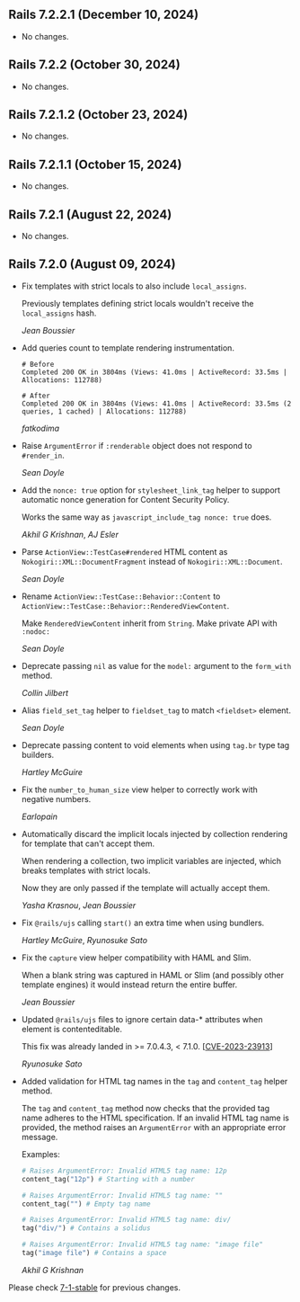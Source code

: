## Rails 7.2.2.1 (December 10, 2024)

- No changes.

## Rails 7.2.2 (October 30, 2024)

- No changes.

## Rails 7.2.1.2 (October 23, 2024)

- No changes.

## Rails 7.2.1.1 (October 15, 2024)

- No changes.

## Rails 7.2.1 (August 22, 2024)

- No changes.

## Rails 7.2.0 (August 09, 2024)

- Fix templates with strict locals to also include `local_assigns`.

  Previously templates defining strict locals wouldn't receive the `local_assigns`
  hash.

  _Jean Boussier_

- Add queries count to template rendering instrumentation.

  ```
  # Before
  Completed 200 OK in 3804ms (Views: 41.0ms | ActiveRecord: 33.5ms | Allocations: 112788)

  # After
  Completed 200 OK in 3804ms (Views: 41.0ms | ActiveRecord: 33.5ms (2 queries, 1 cached) | Allocations: 112788)
  ```

  _fatkodima_

- Raise `ArgumentError` if `:renderable` object does not respond to `#render_in`.

  _Sean Doyle_

- Add the `nonce: true` option for `stylesheet_link_tag` helper to support automatic nonce generation for Content Security Policy.

  Works the same way as `javascript_include_tag nonce: true` does.

  _Akhil G Krishnan_, _AJ Esler_

- Parse `ActionView::TestCase#rendered` HTML content as `Nokogiri::XML::DocumentFragment` instead of `Nokogiri::XML::Document`.

  _Sean Doyle_

- Rename `ActionView::TestCase::Behavior::Content` to `ActionView::TestCase::Behavior::RenderedViewContent`.

  Make `RenderedViewContent` inherit from `String`. Make private API with `:nodoc:`

  _Sean Doyle_

- Deprecate passing `nil` as value for the `model:` argument to the `form_with` method.

  _Collin Jilbert_

- Alias `field_set_tag` helper to `fieldset_tag` to match `<fieldset>` element.

  _Sean Doyle_

- Deprecate passing content to void elements when using `tag.br` type tag builders.

  _Hartley McGuire_

- Fix the `number_to_human_size` view helper to correctly work with negative numbers.

  _Earlopain_

- Automatically discard the implicit locals injected by collection rendering for template that can't accept them.

  When rendering a collection, two implicit variables are injected, which breaks templates with strict locals.

  Now they are only passed if the template will actually accept them.

  _Yasha Krasnou_, _Jean Boussier_

- Fix `@rails/ujs` calling `start()` an extra time when using bundlers.

  _Hartley McGuire_, _Ryunosuke Sato_

- Fix the `capture` view helper compatibility with HAML and Slim.

  When a blank string was captured in HAML or Slim (and possibly other template engines)
  it would instead return the entire buffer.

  _Jean Boussier_

- Updated `@rails/ujs` files to ignore certain data-\* attributes when element is contenteditable.

  This fix was already landed in >= 7.0.4.3, < 7.1.0.
  [[CVE-2023-23913](https://github.com/advisories/GHSA-xp5h-f8jf-rc8q)]

  _Ryunosuke Sato_

- Added validation for HTML tag names in the `tag` and `content_tag` helper method.

  The `tag` and `content_tag` method now checks that the provided tag name adheres to the HTML
  specification. If an invalid HTML tag name is provided, the method raises an `ArgumentError`
  with an appropriate error message.

  Examples:

  ```ruby
  # Raises ArgumentError: Invalid HTML5 tag name: 12p
  content_tag("12p") # Starting with a number

  # Raises ArgumentError: Invalid HTML5 tag name: ""
  content_tag("") # Empty tag name

  # Raises ArgumentError: Invalid HTML5 tag name: div/
  tag("div/") # Contains a solidus

  # Raises ArgumentError: Invalid HTML5 tag name: "image file"
  tag("image file") # Contains a space
  ```

  _Akhil G Krishnan_

Please check [7-1-stable](https://github.com/rails/rails/blob/7-1-stable/actionview/CHANGELOG.md) for previous changes.
